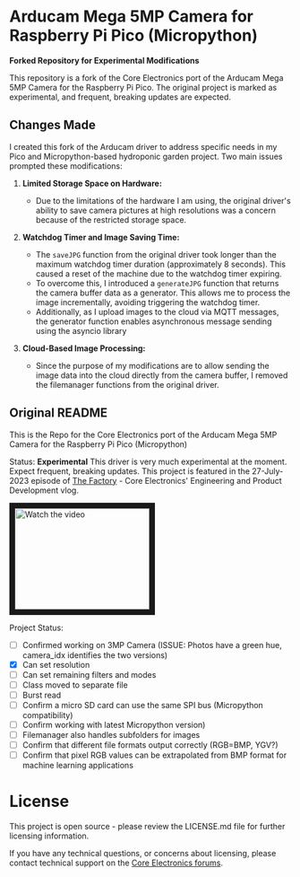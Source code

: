 # Arducam Mega 5MP Camera for Raspberry Pi Pico (Micropython)

**Forked Repository for Experimental Modifications**

This repository is a fork of the Core Electronics port of the Arducam Mega 5MP Camera for the Raspberry Pi Pico. The original project is marked as experimental, and frequent, breaking updates are expected.

## Changes Made

I created this fork of the Arducam driver to address specific needs in my Pico and Micropython-based hydroponic garden project. Two main issues prompted these modifications:

1. **Limited Storage Space on Hardware:**

   - Due to the limitations of the hardware I am using, the original driver's ability to save camera pictures at high resolutions was a concern because of the restricted storage space.

2. **Watchdog Timer and Image Saving Time:**

   - The `saveJPG` function from the original driver took longer than the maximum watchdog timer duration (approximately 8 seconds). This caused a reset of the machine due to the watchdog timer expiring.
   - To overcome this, I introduced a `generateJPG` function that returns the camera buffer data as a generator. This allows me to process the image incrementally, avoiding triggering the watchdog timer.
   - Additionally, as I upload images to the cloud via MQTT messages, the generator function enables asynchronous message sending using the asyncio library

3. **Cloud-Based Image Processing:**
   - Since the purpose of my modifications are to allow sending the image data into the cloud directly from the camera buffer, I removed the filemanager functions from the original driver.

## Original README

This is the Repo for the Core Electronics port of the Arducam Mega 5MP Camera for the Raspberry Pi Pico (Micropython)

Status: **Experimental**
This driver is very much experimental at the moment. Expect frequent, breaking updates.
This project is featured in the 27-July-2023 episode of [The Factory](https://youtu.be/M_b3kmnjF9Y) - Core Electronics' Engineering and Product Development vlog.

<a href="http://www.youtube.com/watch?feature=player_embedded&v=M_b3kmnjF9Y" target="_blank">
 <img src="http://img.youtube.com/vi/M_b3kmnjF9Y/mqdefault.jpg" alt="Watch the video" width="240" height="180" border="10" />
</a>

Project Status:

- [ ] Confirmed working on 3MP Camera (ISSUE: Photos have a green hue, camera_idx identifies the two versions)
- [x] Can set resolution
- [ ] Can set remaining filters and modes
- [ ] Class moved to separate file
- [ ] Burst read
- [ ] Confirm a micro SD card can use the same SPI bus (Micropython compatibility)
- [ ] Confirm working with latest Micropython version)
- [ ] Filemanager also handles subfolders for images
- [ ] Confirm that different file formats output correctly (RGB=BMP, YGV?)
- [ ] Confirm that pixel RGB values can be extrapolated from BMP format for machine learning applications

# License

This project is open source - please review the LICENSE.md file for further licensing information.

If you have any technical questions, or concerns about licensing, please contact technical support on the [Core Electronics forums](https://forum.core-electronics.com.au/).
